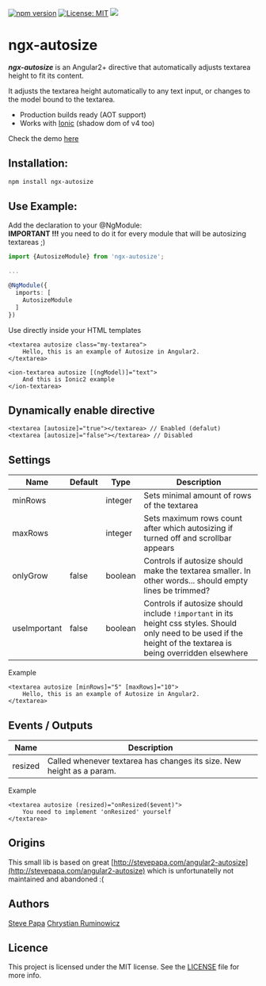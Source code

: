 [![npm version](https://badge.fury.io/js/ngx-autosize.svg)](https://badge.fury.io/js/ngx-autosize)
[![License: MIT](https://img.shields.io/badge/License-MIT-green.svg)](https://opensource.org/licenses/MIT)
[![](https://data.jsdelivr.com/v1/package/npm/ngx-autosize/badge?style=rounded)](https://www.jsdelivr.com/package/npm/ngx-autosize)
# ngx-autosize

***ngx-autosize*** is an Angular2+ directive that automatically adjusts textarea height to fit its content.

It adjusts the textarea height automatically to any text input, or changes to the model bound to the textarea.
- Production builds ready (AOT support)
- Works with [Ionic](http://ionicframework.com/) (shadow dom of v4 too)

Check the demo [here](https://chrum.it/pages/ngx-autosize)

## Installation:

```bash
npm install ngx-autosize
```

## Use Example:

Add the declaration to your @NgModule:  
**IMPORTANT !!!** you need to do it for every module that will be autosizing textareas ;)
```typescript
import {AutosizeModule} from 'ngx-autosize';

...

@NgModule({
  imports: [
    AutosizeModule
  ]
})
```



Use directly inside your HTML templates

```
<textarea autosize class="my-textarea">
    Hello, this is an example of Autosize in Angular2.
</textarea>
```
```
<ion-textarea autosize [(ngModel)]="text">
    And this is Ionic2 example
</ion-textarea>
```
## Dynamically enable directive
```
<textarea [autosize]="true"></textarea> // Enabled (defalut)
<textarea [autosize]="false"></textarea> // Disabled
```
## Settings
Name  | Default | Type | Description
--- | --- | --- | ---
minRows | | integer | Sets minimal amount of rows of the textarea
maxRows | | integer | Sets maximum rows count after which autosizing if turned off and scrollbar appears
onlyGrow | false | boolean | Controls if autosize should make the textarea smaller. In other words... should empty lines be trimmed?
useImportant | false | boolean | Controls if autosize should include `!important` in its height css styles. Should only need to be used if the height of the textarea is being overridden elsewhere

Example
```
<textarea autosize [minRows]="5" [maxRows]="10">
    Hello, this is an example of Autosize in Angular2.
</textarea>
```
## Events / Outputs
Name  | Description
--- | ---
resized | Called whenever textarea has changes its size. New height as a param.

Example
```
<textarea autosize (resized)="onResized($event)">
    You need to implement 'onResized' yourself
</textarea>
```

## Origins
This small lib is based on great
[http://stevepapa.com/angular2-autosize](http://stevepapa.com/angular2-autosize)
which is unfortunatelly not maintained and abandoned :(

## Authors

[Steve Papa](https://stevepapa.com)
[Chrystian Ruminowicz](http://chrum.it)

## Licence

This project is licensed under the MIT license. See the [LICENSE](LICENSE) file for more info.

